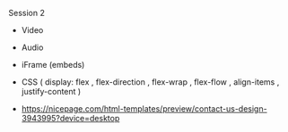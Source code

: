 Session 2

- Video

- Audio

- iFrame (embeds)

- CSS ( display: flex , flex-direction , flex-wrap , flex-flow , align-items , justify-content )

- https://nicepage.com/html-templates/preview/contact-us-design-3943995?device=desktop
